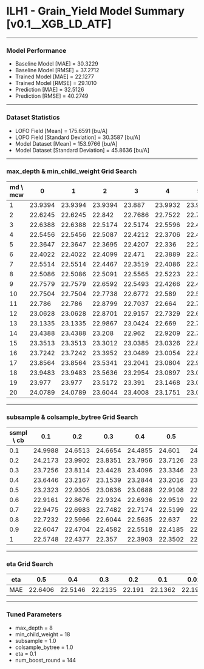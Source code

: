 # ILH1 - Grain_Yield Model Summary [v0.1__XGB_LD_ATF]

***

### Model Performance

- Baseline Model [MAE] = 30.3229
- Baseline Model [RMSE] = 37.2712
- Trained Model [MAE] = 22.1277
- Trained Model [RMSE] = 29.1010
- Prediction [MAE] = 32.5126
- Prediction [RMSE] = 40.2749
***

### Dataset Statistics

- LOFO Field [Mean] = 175.6591 [bu/A]
- LOFO Field [Standard Deviation] = 30.3587 [bu/A]
- Model Dataset [Mean] = 153.9766 [bu/A]
- Model Dataset [Standard Deviation] = 45.8636 [bu/A]
***

### max_depth & min_child_weight Grid Search

|   md \ mcw |       0 |       1 |       2 |       3 |       4 |       5 |       6 |       7 |       8 |       9 |      10 |      11 |      12 |      13 |      14 |      15 |      16 |      17 |      18 |      19 |      20 |
|------------|---------|---------|---------|---------|---------|---------|---------|---------|---------|---------|---------|---------|---------|---------|---------|---------|---------|---------|---------|---------|---------|
|          1 | 23.9394 | 23.9394 | 23.9394 | 23.887  | 23.9932 | 23.9932 | 23.9932 | 23.9932 | 23.8553 | 23.8521 | 23.8524 | 23.8524 | 24.0493 | 24.0493 | 24.149  | 23.8508 | 23.9335 | 23.938  | 23.938  | 23.8461 | 23.8419 |
|          2 | 22.6245 | 22.6245 | 22.842  | 22.7686 | 22.7522 | 22.7286 | 22.9033 | 22.6961 | 22.7654 | 22.869  | 22.8645 | 22.714  | 22.834  | 22.7572 | 22.6696 | 22.9359 | 23.1355 | 22.9755 | 22.7994 | 22.8606 | 22.8434 |
|          3 | 22.6388 | 22.6388 | 22.5174 | 22.5174 | 22.5596 | 22.4913 | 22.5578 | 22.4161 | 22.5785 | 22.4392 | 22.4069 | 22.4383 | 22.5563 | 22.5257 | 22.4359 | 22.5775 | 22.6061 | 22.5583 | 22.5906 | 22.4295 | 22.5332 |
|          4 | 22.5456 | 22.5456 | 22.5087 | 22.4212 | 22.3706 | 22.452  | 22.3739 | 22.4667 | 22.2943 | 22.3369 | 22.4481 | 22.4081 | 22.4468 | 22.3214 | 22.4122 | 22.4247 | 22.463  | 22.438  | 22.4826 | 22.4118 | 22.5014 |
|          5 | 22.3647 | 22.3647 | 22.3695 | 22.4207 | 22.336  | 22.2617 | 22.318  | 22.2458 | 22.3259 | 22.3234 | 22.3946 | 22.2477 | 22.316  | 22.3111 | 22.323  | 22.3906 | 22.388  | 22.4134 | 22.3058 | 22.375  | 22.3036 |
|          6 | 22.4022 | 22.4022 | 22.4099 | 22.471  | 22.3889 | 22.3888 | 22.3822 | 22.3144 | 22.3267 | 22.308  | 22.3166 | 22.3136 | 22.3248 | 22.3108 | 22.3291 | 22.4008 | 22.3598 | 22.3858 | 22.3162 | 22.2969 | 22.3716 |
|          7 | 22.5514 | 22.5514 | 22.4467 | 22.3519 | 22.4086 | 22.3882 | 22.3892 | 22.3631 | 22.3896 | 22.4189 | 22.3898 | 22.3665 | 22.3594 | 22.343  | 22.373  | 22.4437 | 22.4064 | 22.2991 | 22.2671 | 22.2967 | 22.373  |
|          8 | 22.5086 | 22.5086 | 22.5091 | 22.5565 | 22.5223 | 22.3944 | 22.3914 | 22.3714 | 22.4279 | 22.3426 | 22.4177 | 22.3931 | 22.3104 | 22.3495 | 22.3773 | 22.3453 | 22.394  | 22.3286 | 22.2135 | 22.3613 | 22.2988 |
|          9 | 22.7579 | 22.7579 | 22.6592 | 22.5493 | 22.4266 | 22.4073 | 22.3843 | 22.4168 | 22.4371 | 22.4183 | 22.424  | 22.4368 | 22.4027 | 22.4026 | 22.3851 | 22.3537 | 22.3986 | 22.3228 | 22.2738 | 22.3885 | 22.2829 |
|         10 | 22.7504 | 22.7504 | 22.7738 | 22.6772 | 22.589  | 22.5414 | 22.5903 | 22.5277 | 22.3931 | 22.491  | 22.5019 | 22.4435 | 22.3355 | 22.3966 | 22.4371 | 22.4762 | 22.3502 | 22.3648 | 22.3103 | 22.4083 | 22.2188 |
|         11 | 22.786  | 22.786  | 22.8799 | 22.7037 | 22.664  | 22.7086 | 22.6184 | 22.5668 | 22.542  | 22.4146 | 22.52   | 22.556  | 22.4044 | 22.4716 | 22.4695 | 22.3472 | 22.531  | 22.4521 | 22.4372 | 22.3363 | 22.3921 |
|         12 | 23.0628 | 23.0628 | 22.8701 | 22.9157 | 22.7329 | 22.6513 | 22.6841 | 22.5573 | 22.6378 | 22.5854 | 22.6799 | 22.5547 | 22.4647 | 22.4477 | 22.5027 | 22.4096 | 22.3547 | 22.3869 | 22.4172 | 22.3307 | 22.438  |
|         13 | 23.1335 | 23.1335 | 22.9867 | 23.0424 | 22.669  | 22.7693 | 22.79   | 22.7136 | 22.68   | 22.6792 | 22.716  | 22.583  | 22.5384 | 22.4746 | 22.5858 | 22.5312 | 22.5375 | 22.4045 | 22.3973 | 22.4402 | 22.3627 |
|         14 | 23.4388 | 23.4388 | 23.208  | 22.962  | 22.9209 | 22.7871 | 22.8347 | 22.7046 | 22.7898 | 22.6932 | 22.7283 | 22.7142 | 22.5754 | 22.5334 | 22.5504 | 22.5436 | 22.4699 | 22.338  | 22.4012 | 22.3845 | 22.3669 |
|         15 | 23.3513 | 23.3513 | 23.3012 | 23.0385 | 23.0326 | 22.8052 | 22.7914 | 22.7852 | 22.6937 | 22.7511 | 22.7932 | 22.5822 | 22.5447 | 22.4927 | 22.6498 | 22.5743 | 22.6002 | 22.3857 | 22.3657 | 22.3548 | 22.2874 |
|         16 | 23.7242 | 23.7242 | 23.3952 | 23.0489 | 23.0054 | 22.8887 | 22.8736 | 22.7558 | 22.7706 | 22.7713 | 22.7841 | 22.56   | 22.5737 | 22.5438 | 22.5754 | 22.5759 | 22.5677 | 22.5239 | 22.4148 | 22.4308 | 22.4154 |
|         17 | 23.8564 | 23.8564 | 23.5341 | 23.2041 | 23.0804 | 22.94   | 22.8562 | 22.8463 | 22.7683 | 22.6832 | 22.8614 | 22.5581 | 22.6797 | 22.6917 | 22.5521 | 22.4748 | 22.5637 | 22.4608 | 22.4689 | 22.4263 | 22.4464 |
|         18 | 23.9483 | 23.9483 | 23.5636 | 23.2954 | 23.0897 | 23.0227 | 22.9914 | 22.7782 | 22.8116 | 22.7052 | 22.8723 | 22.6644 | 22.6458 | 22.6352 | 22.6694 | 22.6057 | 22.7084 | 22.4765 | 22.4607 | 22.4903 | 22.5309 |
|         19 | 23.977  | 23.977  | 23.5172 | 23.391  | 23.1468 | 23.0908 | 22.9717 | 22.8422 | 22.8638 | 22.8139 | 22.8977 | 22.6303 | 22.6716 | 22.7071 | 22.6721 | 22.6618 | 22.5848 | 22.4418 | 22.3534 | 22.4673 | 22.4162 |
|         20 | 24.0789 | 24.0789 | 23.6044 | 23.4008 | 23.1751 | 23.0415 | 23.0203 | 22.8513 | 22.7774 | 22.826  | 22.8606 | 22.6284 | 22.7432 | 22.72   | 22.6177 | 22.5971 | 22.626  | 22.465  | 22.4669 | 22.3809 | 22.4568 |

***

### subsample & colsample_bytree Grid Search

|   ssmpl \ cb |     0.1 |     0.2 |     0.3 |     0.4 |     0.5 |     0.6 |     0.7 |     0.8 |     0.9 |     1.0 |
|--------------|---------|---------|---------|---------|---------|---------|---------|---------|---------|---------|
|          0.1 | 24.9988 | 24.6513 | 24.6654 | 24.4855 | 24.601  | 24.411  | 24.619  | 24.3007 | 24.4424 | 24.3907 |
|          0.2 | 24.2173 | 23.9902 | 23.8351 | 23.7956 | 23.7126 | 23.8174 | 23.5409 | 23.6362 | 23.7702 | 23.9632 |
|          0.3 | 23.7256 | 23.8114 | 23.4428 | 23.4096 | 23.3346 | 23.4735 | 23.4498 | 23.3603 | 23.2222 | 23.2815 |
|          0.4 | 23.6446 | 23.2167 | 23.1539 | 23.2844 | 23.2016 | 23.0274 | 23.099  | 22.9467 | 22.9631 | 23.0799 |
|          0.5 | 23.2323 | 22.9305 | 23.0636 | 23.0688 | 22.9108 | 22.9185 | 22.8789 | 22.9934 | 22.7493 | 22.9106 |
|          0.6 | 22.9161 | 22.8676 | 22.9324 | 22.6936 | 22.9519 | 22.8206 | 22.8784 | 22.9031 | 22.6778 | 22.739  |
|          0.7 | 22.9475 | 22.6983 | 22.7482 | 22.7174 | 22.5199 | 22.6457 | 22.6362 | 22.7002 | 22.6256 | 22.6197 |
|          0.8 | 22.7232 | 22.5966 | 22.6044 | 22.5635 | 22.637  | 22.5558 | 22.4851 | 22.4529 | 22.5171 | 22.4841 |
|          0.9 | 22.6047 | 22.4704 | 22.4582 | 22.5518 | 22.4185 | 22.4658 | 22.3441 | 22.3993 | 22.3532 | 22.529  |
|          1   | 22.5748 | 22.4377 | 22.357  | 22.3903 | 22.3502 | 22.458  | 22.3753 | 22.3705 | 22.4443 | 22.2135 |

***

### eta Grid Search

| eta   |     0.5 |     0.4 |     0.3 |    0.2 |     0.1 |    0.01 |   0.001 |
|-------|---------|---------|---------|--------|---------|---------|---------|
| MAE   | 22.6406 | 22.5146 | 22.2135 | 22.191 | 22.1362 | 22.1996 | 58.6617 |

***

### Tuned Parameters

- max_depth = 8
- min_child_weight = 18
- subsample = 1.0
- colsample_bytree = 1.0
- eta = 0.1
- num_boost_round = 144

